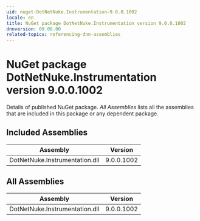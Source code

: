 ```yaml
---
uid: nuget-DotNetNuke.Instrumentation-9.0.0.1002
locale: en
title: NuGet package DotNetNuke.Instrumentation version 9.0.0.1002
dnnversion: 09.08.00
related-topics: referencing-dnn-assemblies
---
```


# NuGet package DotNetNuke.Instrumentation version 9.0.0.1002
Details of published NuGet package.
*All Assemblies* lists all the assemblies that are included in this package or any dependent package.

## Included Assemblies

|Assembly|Version|
|---|---|
|DotNetNuke.Instrumentation.dll|9.0.0.1002|

## All Assemblies

|Assembly|Version|
|---|---|
|DotNetNuke.Instrumentation.dll|9.0.0.1002|

